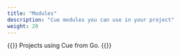 ```yaml
---
title: "Modules"
description: "Cue modules you can use in your project"
weight: 20
---
```


{{<lead>}}
Projects using Cue from Go.
{{</lead>}}




